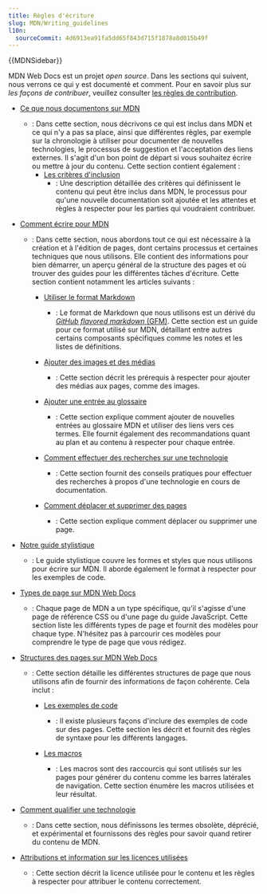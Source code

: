 ```yaml
---
title: Règles d'écriture
slug: MDN/Writing_guidelines
l10n:
  sourceCommit: 4d6913ea91fa5dd65f843d715f1878a8d015b49f
---
```

{{MDNSidebar}}

MDN Web Docs est un projet <i lang="en">open source</i>. Dans les sections qui suivent, nous verrons ce qui y est documenté et comment. Pour en savoir plus sur _les façons de contribuer_, veuillez consulter [les règles de contribution](/fr/docs/MDN/Community).

- [Ce que nous documentons sur MDN](/fr/docs/MDN/Writing_guidelines/What_we_write)

  - : Dans cette section, nous décrivons ce qui est inclus dans MDN et ce qui n'y a pas sa place, ainsi que différentes règles, par exemple sur la chronologie à utiliser pour documenter de nouvelles technologies, le processus de suggestion et l'acceptation des liens externes. Il s'agit d'un bon point de départ si vous souhaitez écrire ou mettre à jour du contenu. Cette section contient également&nbsp;:
    - [Les critères d'inclusion](/fr/docs/MDN/Writing_guidelines/What_we_write/Criteria_for_inclusion)
      - : Une description détaillée des critères qui définissent le contenu qui peut être inclus dans MDN, le processus pour qu'une nouvelle documentation soit ajoutée et les attentes et règles à respecter pour les parties qui voudraient contribuer.

- [Comment écrire pour MDN](/fr/docs/MDN/Writing_guidelines/Howto)

  - : Dans cette section, nous abordons tout ce qui est nécessaire à la création et à l'édition de pages, dont certains processus et certaines techniques que nous utilisons. Elle contient des informations pour bien démarrer, un aperçu général de la structure des pages et où trouver des guides pour les différentes tâches d'écriture. Cette section contient notamment les articles suivants&nbsp;:

    - [Utiliser le format Markdown](/fr/docs/MDN/Writing_guidelines/Howto/Markdown_in_MDN)

      - : Le format de Markdown que nous utilisons est un dérivé du [<i lang="en">GitHub flavored markdown</i> (GFM)](https://github.github.com/gfm/). Cette section est un guide pour ce format utilisé sur MDN, détaillant entre autres certains composants spécifiques comme les notes et les listes de définitions.

    - [Ajouter des images et des médias](/fr/docs/MDN/Writing_guidelines/Howto/Images_media)

      - : Cette section décrit les prérequis à respecter pour ajouter des médias aux pages, comme des images.

    - [Ajouter une entrée au glossaire](/fr/docs/MDN/Writing_guidelines/Howto/Write_a_new_entry_in_the_glossary)

      - : Cette section explique comment ajouter de nouvelles entrées au glossaire MDN et utiliser des liens vers ces termes. Elle fournit également des recommandations quant au plan et au contenu à respecter pour chaque entrée.

    - [Comment effectuer des recherches sur une technologie](/fr/docs/MDN/Writing_guidelines/Howto/Research_technology)

      - : Cette section fournit des conseils pratiques pour effectuer des recherches à propos d'une technologie en cours de documentation.

    - [Comment déplacer et supprimer des pages](/fr/docs/MDN/Writing_guidelines/Howto/Creating_moving_deleting)

      - : Cette section explique comment déplacer ou supprimer une page.

- [Notre guide stylistique](/fr/docs/MDN/Writing_guidelines/Writing_style_guide)

  - : Le guide stylistique couvre les formes et styles que nous utilisons pour écrire sur MDN. Il aborde également le format à respecter pour les exemples de code.

- [Types de page sur MDN Web Docs](/fr/docs/MDN/Writing_guidelines/Page_structures/Page_types)

  - : Chaque page de MDN a un type spécifique, qu'il s'agisse d'une page de référence CSS ou d'une page du guide JavaScript. Cette section liste les différents types de page et fournit des modèles pour chaque type. N'hésitez pas à parcourir ces modèles pour comprendre le type de page que vous rédigez.

- [Structures des pages sur MDN Web Docs](/fr/docs/MDN/Writing_guidelines/Page_structures)

  - : Cette section détaille les différentes structures de page que nous utilisons afin de fournir des informations de façon cohérente. Cela inclut&nbsp;:

    - [Les exemples de code](/fr/docs/MDN/Writing_guidelines/Page_structures/Code_examples)

      - : Il existe plusieurs façons d'inclure des exemples de code sur des pages. Cette section les décrit et fournit des règles de syntaxe pour les différents langages.

    - [Les macros](/fr/docs/MDN/Writing_guidelines/Page_structures/Macros)

      - : Les macros sont des raccourcis qui sont utilisés sur les pages pour générer du contenu comme les barres latérales de navigation. Cette section énumère les macros utilisées et leur résultat.

- [Comment qualifier une technologie](/fr/docs/MDN/Writing_guidelines/Experimental_deprecated_obsolete)

  - : Dans cette section, nous définissons les termes obsolète, déprécié, et expérimental et fournissons des règles pour savoir quand retirer du contenu de MDN.

- [Attributions et information sur les licences utilisées](/fr/docs/MDN/Writing_guidelines/Attrib_copyright_license)
  - : Cette section décrit la licence utilisée pour le contenu et les règles à respecter pour attribuer le contenu correctement.
